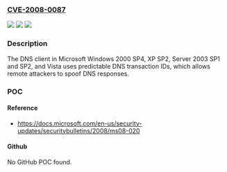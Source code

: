 ### [CVE-2008-0087](https://cve.mitre.org/cgi-bin/cvename.cgi?name=CVE-2008-0087)
![](https://img.shields.io/static/v1?label=Product&message=n%2Fa&color=blue)
![](https://img.shields.io/static/v1?label=Version&message=n%2Fa&color=blue)
![](https://img.shields.io/static/v1?label=Vulnerability&message=n%2Fa&color=brighgreen)

### Description

The DNS client in Microsoft Windows 2000 SP4, XP SP2, Server 2003 SP1 and SP2, and Vista uses predictable DNS transaction IDs, which allows remote attackers to spoof DNS responses.

### POC

#### Reference
- https://docs.microsoft.com/en-us/security-updates/securitybulletins/2008/ms08-020

#### Github
No GitHub POC found.

